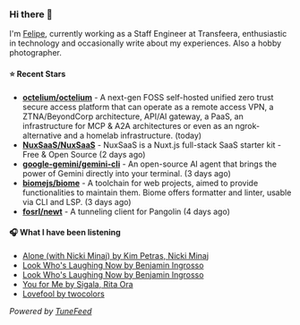 ### Hi there 👋

I'm [Felipe](https://felipevm.com), currently working as a Staff Engineer at Transfeera, enthusiastic in technology and occasionally write about my experiences. Also a hobby photographer.

#### ⭐ Recent Stars
- **[octelium/octelium](https://github.com/octelium/octelium)** - A next-gen FOSS self-hosted unified zero trust secure access platform that can operate as a remote access VPN, a ZTNA/BeyondCorp architecture, API/AI gateway, a PaaS, an infrastructure for MCP &amp; A2A architectures or even as an ngrok-alternative and a homelab infrastructure. (today)
- **[NuxSaaS/NuxSaaS](https://github.com/NuxSaaS/NuxSaaS)** - NuxSaaS is a Nuxt.js full-stack SaaS starter kit - Free &amp; Open Source (2 days ago)
- **[google-gemini/gemini-cli](https://github.com/google-gemini/gemini-cli)** - An open-source AI agent that brings the power of Gemini directly into your terminal. (3 days ago)
- **[biomejs/biome](https://github.com/biomejs/biome)** - A toolchain for web projects, aimed to provide functionalities to maintain them. Biome offers formatter and linter, usable via CLI and LSP. (3 days ago)
- **[fosrl/newt](https://github.com/fosrl/newt)** - A tunneling client for Pangolin (4 days ago)

#### 🎧 What I have been listening
- [Alone (with Nicki Minaj) by Kim Petras, Nicki Minaj](https://open.spotify.com/track/7kOletJ0Q5H4MWe7cfeZXP)
- [Look Who&#39;s Laughing Now by Benjamin Ingrosso](https://open.spotify.com/track/5iBSvGT3waImHIGW1eEeH7)
- [Look Who&#39;s Laughing Now by Benjamin Ingrosso](https://open.spotify.com/track/5iBSvGT3waImHIGW1eEeH7)
- [You for Me by Sigala, Rita Ora](https://open.spotify.com/track/73QyyUMMvtNELmULI4FOsp)
- [Lovefool by twocolors](https://open.spotify.com/track/51Of5p3lKZeOg6itfs4og4)

_Powered by [TuneFeed](https://tunefeed.app?ref=github.com)_
